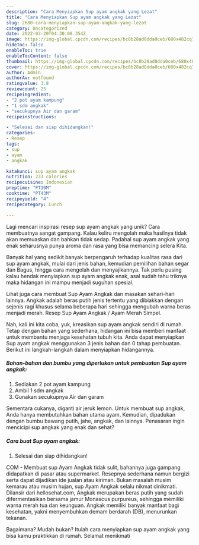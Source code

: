 ```yaml
---
description: "Cara Menyiapkan Sup ayam angkak yang Lezat"
title: "Cara Menyiapkan Sup ayam angkak yang Lezat"
slug: 2680-cara-menyiapkan-sup-ayam-angkak-yang-lezat
category: Uncategorized
date: 2022-03-20T04:30:08.354Z
image: https://img-global.cpcdn.com/recipes/bc8b28ad8dda0ceb/680x482cq70/sup-ayam-angkak-foto-resep-utama.jpg
hideToc: false
enableToc: true
enableTocContent: false
thumbnail: https://img-global.cpcdn.com/recipes/bc8b28ad8dda0ceb/680x482cq70/sup-ayam-angkak-foto-resep-utama.jpg
cover: https://img-global.cpcdn.com/recipes/bc8b28ad8dda0ceb/680x482cq70/sup-ayam-angkak-foto-resep-utama.jpg
author: Admin
authorAv: notfound
ratingvalue: 3.8
reviewcount: 25
recipeingredient:
- "2 pot ayam kampung"
- "1 sdm angkak"
- "secukupnya Air dan garam"
recipeinstructions:

- "Selesai dan siap dihidangkan!"
categories:
- Resep
tags:
- sup
- ayam
- angkak

katakunci: sup ayam angkak 
nutrition: 233 calories
recipecuisine: Indonesian
preptime: "PT30M"
cooktime: "PT43M"
recipeyield: "4"
recipecategory: Lunch

---
```





Lagi mencari inspirasi resep sup ayam angkak yang unik? Cara membuatnya sangat gampang. Kalau keliru mengolah maka hasilnya tidak akan memuaskan dan bahkan tidak sedap. Padahal sup ayam angkak yang enak seharusnya punya aroma dan rasa yang bisa memancing selera Kita.





Banyak hal yang sedikit banyak berpengaruh terhadap kualitas rasa dari sup ayam angkak, mulai dari jenis bahan, kemudian pemilihan bahan segar dan Bagus, hingga cara mengolah dan menyajikannya. Tak perlu pusing kalau hendak menyiapkan sup ayam angkak enak,      asal sudah tahu triknya maka hidangan ini mampu menjadi suguhan spesial.














Lihat juga cara membuat Sup Ayam Angkak dan masakan sehari-hari lainnya. Angkak adalah beras putih jenis tertentu yang dibiakkan dengan sejenis ragi khusus selama beberapa hari sehingga mengubah warna beras menjadi merah. Resep Sup Ayam Angkak / Ayam Merah Simpel.






Nah, kali ini kita coba, yuk, kreasikan sup ayam angkak sendiri di rumah. Tetap dengan bahan yang sederhana, hidangan ini bisa memberi manfaat untuk membantu menjaga kesehatan tubuh kita. Anda dapat menyiapkan Sup ayam angkak menggunakan 3 jenis bahan dan 0 tahap pembuatan. Berikut ini langkah-langkah dalam menyiapkan hidangannya.

<!--inarticleads1-->

##### Bahan-bahan dan bumbu yang diperlukan untuk pembuatan Sup ayam angkak:

1. Sediakan 2 pot ayam kampung
1. Ambil 1 sdm angkak
1. Gunakan secukupnya Air dan garam


Sementara cukanya, diganti air jeruk lemon. Untuk membuat sup angkak, Anda hanya membutuhkan bahan utama ayam. Kemudian, dipadukan dengan bumbu bawang putih, jahe, angkak, dan lainnya. Penasaran ingin mencicipi sup angkak yang enak dan sehat? 

<!--inarticleads2-->

##### Cara buat Sup ayam angkak:


1. Selesai dan siap dihidangkan!

COM - Membuat sup Ayam Angkak tidak sulit, bahannya juga gampang didapatkan di pasar atau supermarket. Resepnya sederhana namun bergizi serta dapat dijadikan ide jualan atau kiriman. Bukan masalah musim kemarau atau musim hujan, sup Ayam Angkak selalu nikmat dinikmati. Dilansir dari hellosehat.com, Angkak merupakan beras putih yang sudah difermentasikan bersama jamur Monascus purpureus, sehingga memiliki warna merah tua dan keunguan. Angkak memiliki banyak manfaat bagi kesehatan, yakni menyembuhkan demam berdarah (DB), menurunkan tekanan. 

Bagaimana? Mudah bukan? Itulah cara menyiapkan sup ayam angkak yang bisa kamu praktikkan di rumah. Selamat menikmati
